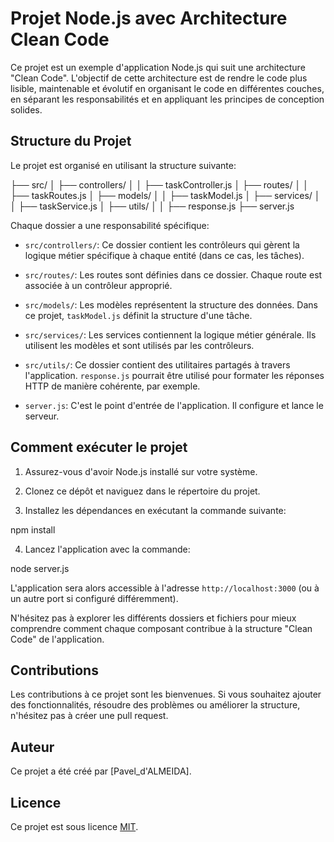 # Projet Node.js avec Architecture Clean Code

Ce projet est un exemple d'application Node.js qui suit une architecture "Clean Code". L'objectif de cette architecture est de rendre le code plus lisible, maintenable et évolutif en organisant le code en différentes couches, en séparant les responsabilités et en appliquant les principes de conception solides.

## Structure du Projet

Le projet est organisé en utilisant la structure suivante:

├── src/
│ ├── controllers/
│ │ ├── taskController.js
│ ├── routes/
│ │ ├── taskRoutes.js
│ ├── models/
│ │ ├── taskModel.js
│ ├── services/
│ │ ├── taskService.js
│ ├── utils/
│ │ ├── response.js
├── server.js


Chaque dossier a une responsabilité spécifique:

* `src/controllers/`: Ce dossier contient les contrôleurs qui gèrent la logique métier spécifique à chaque entité (dans ce cas, les tâches).

* `src/routes/`: Les routes sont définies dans ce dossier. Chaque route est associée à un contrôleur approprié.

* `src/models/`: Les modèles représentent la structure des données. Dans ce projet, `taskModel.js` définit la structure d'une tâche.

* `src/services/`: Les services contiennent la logique métier générale. Ils utilisent les modèles et sont utilisés par les contrôleurs.

* `src/utils/`: Ce dossier contient des utilitaires partagés à travers l'application. `response.js` pourrait être utilisé pour formater les réponses HTTP de manière cohérente, par exemple.

* `server.js`: C'est le point d'entrée de l'application. Il configure et lance le serveur.

## Comment exécuter le projet

1. Assurez-vous d'avoir Node.js installé sur votre système.

2. Clonez ce dépôt et naviguez dans le répertoire du projet.

3. Installez les dépendances en exécutant la commande suivante:

npm install


4. Lancez l'application avec la commande:

node server.js

L'application sera alors accessible à l'adresse `http://localhost:3000` (ou à un autre port si configuré différemment).

N'hésitez pas à explorer les différents dossiers et fichiers pour mieux comprendre comment chaque composant contribue à la structure "Clean Code" de l'application.

## Contributions

Les contributions à ce projet sont les bienvenues. Si vous souhaitez ajouter des fonctionnalités, résoudre des problèmes ou améliorer la structure, n'hésitez pas à créer une pull request.

## Auteur 

Ce projet a été créé par [Pavel_d'ALMEIDA].

## Licence

Ce projet est sous licence [MIT](LICENSE).





